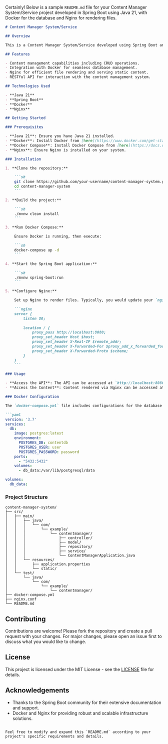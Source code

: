 Certainly! Below is a sample `README.md` file for your Content Manager System/Service project developed in Spring Boot using Java 21, with Docker for the database and Nginx for rendering files.

```markdown
# Content Manager System/Service

## Overview

This is a Content Manager System/Service developed using Spring Boot and Java 21. The system leverages Docker for database management and Nginx for file rendering. It provides robust content management features to manage and render content efficiently.

## Features

- Content management capabilities including CRUD operations.
- Integration with Docker for seamless database management.
- Nginx for efficient file rendering and serving static content.
- RESTful API for interaction with the content management system.

## Technologies Used

- **Java 21**
- **Spring Boot**
- **Docker**
- **Nginx**

## Getting Started

### Prerequisites

- **Java 21**: Ensure you have Java 21 installed.
- **Docker**: Install Docker from [here](https://www.docker.com/get-started).
- **Docker Compose**: Install Docker Compose from [here](https://docs.docker.com/compose/install/).
- **Nginx**: Ensure Nginx is installed on your system.

### Installation

1. **Clone the repository:**

    ```sh
    git clone https://github.com/your-username/content-manager-system.git
    cd content-manager-system
    ```

2. **Build the project:**

    ```sh
    ./mvnw clean install
    ```

3. **Run Docker Compose:**

    Ensure Docker is running, then execute:

    ```sh
    docker-compose up -d
    ```

4. **Start the Spring Boot application:**

    ```sh
    ./mvnw spring-boot:run
    ```

5. **Configure Nginx:**

    Set up Nginx to render files. Typically, you would update your `nginx.conf` with something similar to:

    ```nginx
    server {
        listen 80;
        
        location / {
            proxy_pass http://localhost:8080;
            proxy_set_header Host $host;
            proxy_set_header X-Real-IP $remote_addr;
            proxy_set_header X-Forwarded-For $proxy_add_x_forwarded_for;
            proxy_set_header X-Forwarded-Proto $scheme;
        }
    }
    ```

### Usage

- **Access the API**: The API can be accessed at `http://localhost:8080/api`.
- **Access the Content**: Content rendered via Nginx can be accessed at `http://localhost`.

### Docker Configuration

The `docker-compose.yml` file includes configurations for the database service. Here is a snippet:

```yaml
version: '3.7'
services:
  db:
    image: postgres:latest
    environment:
      POSTGRES_DB: contentdb
      POSTGRES_USER: user
      POSTGRES_PASSWORD: password
    ports:
      - "5432:5432"
    volumes:
      - db_data:/var/lib/postgresql/data

volumes:
  db_data:
```

### Project Structure

```
content-manager-system/
├── src/
│   ├── main/
│   │   ├── java/
│   │   │   └── com/
│   │   │       └── example/
│   │   │           └── contentmanager/
│   │   │               ├── controller/
│   │   │               ├── model/
│   │   │               ├── repository/
│   │   │               ├── service/
│   │   │               └── ContentManagerApplication.java
│   │   └── resources/
│   │       ├── application.properties
│   │       └── static/
│   └── test/
│       └── java/
│           └── com/
│               └── example/
│                   └── contentmanager/
├── docker-compose.yml
├── nginx.conf
└── README.md
```

## Contributing

Contributions are welcome! Please fork the repository and create a pull request with your changes. For major changes, please open an issue first to discuss what you would like to change.

## License

This project is licensed under the MIT License - see the [LICENSE](LICENSE) file for details.

## Acknowledgements

- Thanks to the Spring Boot community for their extensive documentation and support.
- Docker and Nginx for providing robust and scalable infrastructure solutions.

```

Feel free to modify and expand this `README.md` according to your project's specific requirements and details.
